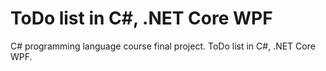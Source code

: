 # ToDo list in C#, .NET Core WPF

C# programming language course final project. ToDo list in C#, .NET Core WPF.

